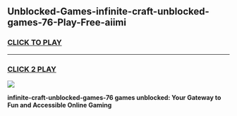 
## Unblocked-Games-infinite-craft-unblocked-games-76-Play-Free-aiimi
<h3>
<a href="https://premium76.site?title=infinite-craft-unblocked-games-76&ref=18A">CLICK TO PLAY</a></h3>
<hr>

<h3>
<a href="https://premium76.site?title=infinite-craft-unblocked-games-76&ref=18A">CLICK 2 PLAY</a>
  
</h3>

<a href="https://premium76.site?title=infinite-craft-unblocked-games-76&ref=18A"><img src="https://clearcache.store/games.png"></a>


**infinite-craft-unblocked-games-76 games unblocked: Your Gateway to Fun and Accessible Online Gaming**
